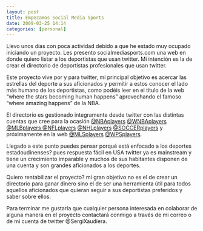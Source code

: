 ```yaml
---
layout: post
title: Empezamos Social Media Sports
date: 2009-03-25 14:14
categories: [personal]
---
```

Llevo unos días con poca actividad  debido a que he estado muy ocupado iniciando un proyecto. Les presento socialmediasports.com una web en donde quiero listar a los deportistas que usan twitter.  Mi intención es la de crear el directorio de deportistas profesionales  que usan twitter.

Este proyecto vive por y para  twitter, mi principal objetivo es acercar las estrellas del deporte a  sus aficionados y permitir a estos conocer el lado más humano de los  deportistas, como podéis leer en el titulo de la web “where the stars  becoming human happens” aprovechando el famoso “where amazing happens”  de la NBA.

El directorio es gestionado  integramente desde twitter con las distintas cuentas que cree para la  ocasión <a title="NBA players on twitter" href="https://twitter.com/NBAplayers" target="_blank">@NBAplayers</a> <a title="WNBA players on twitter" href="https://twitter.com/WNBAplayers" target="_blank">@WNBAplayers </a><a title="MLB players twitter" href="https://twitter.com/MLBplayers" target="_blank">@MLBplayers </a><a title="NFL players twitter" href="https://twitter.com/NFLplayers" target="_blank">@NFLplayers</a> <a title="NHL playeres twitter" href="https://twitter.com/NHLplayers" target="_blank">@NHLplayers</a> <a title="SOCCER players twitter" href="https://twitter.com/SOCCERplayers" target="_blank">@SOCCERplayers</a> y próximamente en la web <a title="MLS players twitter" href="https://twitter.com/MLSplayers" target="_blank">@MLSplayers</a> <a title="WPS players twitter" href="https://twitter.com/WPSplayers" target="_blank">@WPSplayers</a>.

Llegado a este punto puedes pensar  porqué está enfocado a los deportes estadoudinenses? pues respuesta  fácil en USA twitter ya es mainstream y tiene un crecimiento imparable y  muchos de sus habitantes disponen de una cuenta y son grandes  aficionados a los deportes.

Quiero rentabilizar el proyecto? mi  gran objetivo no es el de crear un directorio para ganar dinero sino el  de ser una herramienta útil para todos aquellos aficionados que quieran  seguir a sus deportistas preferidos y saber sobre ellos.

Para terminar me gustaría que  cualquier persona interesada en colaborar de alguna manera en el  proyecto contactará conmigo a través de mi correo o de mi cuenta de  twitter @SergiXaudiera.